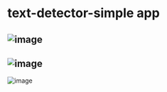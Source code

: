 # text-detector-simple app

![image](https://cdn.discordapp.com/attachments/874963872296108062/884482652420309102/Screenshot_2021-09-06-22-27-19-826_com.example.firebaseml.jpg)
-
![image](https://cdn.discordapp.com/attachments/874963872296108062/884482715162931261/Screenshot_2021-09-06-22-25-49-877_com.example.firebaseml.jpg)
-
![image](https://cdn.discordapp.com/attachments/874963872296108062/884482783534252092/Screenshot_2021-09-06-22-22-14-753_com.example.firebaseml.jpg)
